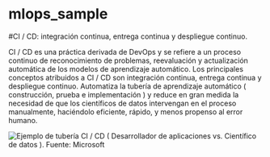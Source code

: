 # mlops_sample

#CI / CD: integración continua, entrega continua y despliegue continuo.

CI / CD es una práctica derivada de DevOps y se refiere a un proceso continuo de reconocimiento de problemas, reevaluación y actualización automática de los modelos de aprendizaje automático. Los principales conceptos atribuidos a CI / CD son integración continua, entrega continua y despliegue continuo. Automatiza la tubería de aprendizaje automático ( construcción, prueba e implementación ) y reduce en gran medida la necesidad de que los científicos de datos intervengan en el proceso manualmente, haciéndolo eficiente, rápido, y menos propenso al error humano.

![Ejemplo de tubería CI / CD ( Desarrollador de aplicaciones vs. Científico de datos ). Fuente: Microsoft](https://res.cloudinary.com/dyd911kmh/image/upload/v1647003195/image19_xs9bz5.png)
